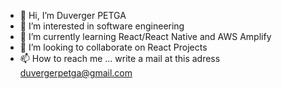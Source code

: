 - 👋 Hi, I’m Duverger PETGA
- 👀 I’m interested in software engineering
- 🌱 I’m currently learning React/React Native and AWS Amplify
- 💞️ I’m looking to collaborate on React Projects
- 📫 How to reach me ...  write a mail at this adress duvergerpetga@gmail.com

<!---
epegase/epegase is a ✨ special ✨ repository because its `README.md` (this file) appears on your GitHub profile.
You can click the Preview link to take a look at your changes.
--->
